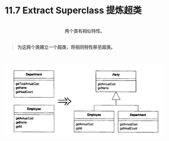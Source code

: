 # 11.7 Extract Superclass 提炼超类

<br>

<center>两个类有相似特性。</center>

<br>

> **为这两个类建立一个超类，将相同特性移至超类。**

<br>

![image-20211001174154076](https://raw.githubusercontent.com/huxiaoning/img/master/image-20211001174154076.png)

<br>

